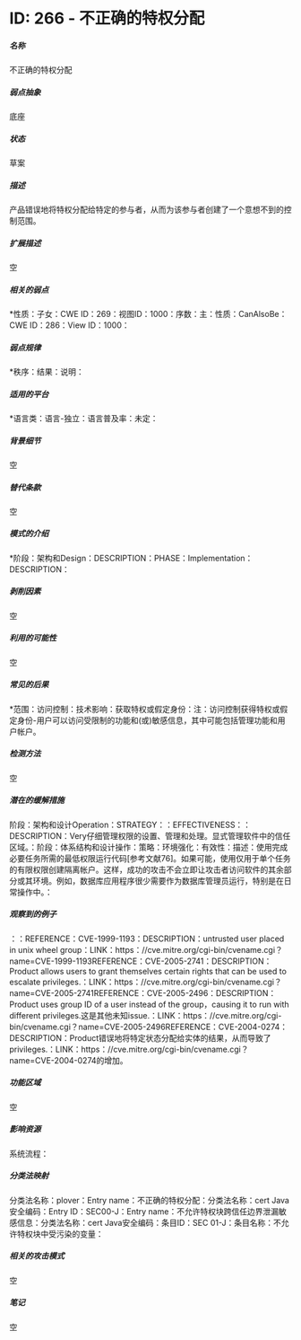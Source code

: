 # ID: 266 - 不正确的特权分配
<h5>名称</h5>不正确的特权分配
<h5>弱点抽象</h5>底座
<h5>状态</h5>草案
<h5>描述</h5>产品错误地将特权分配给特定的参与者，从而为该参与者创建了一个意想不到的控制范围。
<h5>扩展描述</h5>空
<h5>相关的弱点</h5>*性质：子女：CWE ID：269：视图ID：1000：序数：主：性质：CanAlsoBe：CWE ID：286：View ID：1000：
<h5>弱点规律</h5>*秩序：结果：说明：
<h5>适用的平台</h5>*语言类：语言-独立：语言普及率：未定：
<h5>背景细节</h5>空
<h5>替代条款</h5>空
<h5>模式的介绍</h5>*阶段：架构和Design：DESCRIPTION：PHASE：Implementation：DESCRIPTION：
<h5>剥削因素</h5>空
<h5>利用的可能性</h5>空
<h5>常见的后果</h5>*范围：访问控制：技术影响：获取特权或假定身份：注：访问控制获得特权或假定身份-用户可以访问受限制的功能和(或)敏感信息，其中可能包括管理功能和用户帐户。
<h5>检测方法</h5>空
<h5>潜在的缓解措施</h5>阶段：架构和设计Operation：STRATEGY：：EFFECTIVENESS：：DESCRIPTION：Very仔细管理权限的设置、管理和处理。显式管理软件中的信任区域。：阶段：体系结构和设计操作：策略：环境强化：有效性：描述：使用完成必要任务所需的最低权限运行代码[参考文献76]。如果可能，使用仅用于单个任务的有限权限创建隔离帐户。这样，成功的攻击不会立即让攻击者访问软件的其余部分或其环境。例如，数据库应用程序很少需要作为数据库管理员运行，特别是在日常操作中。：
<h5>观察到的例子</h5>：：REFERENCE：CVE-1999-1193：DESCRIPTION：untrusted user placed in unix wheel group：LINK：https：//cve.mitre.org/cgi-bin/cvename.cgi？name=CVE-1999-1193REFERENCE：CVE-2005-2741：DESCRIPTION：Product allows users to grant themselves certain rights that can be used to escalate privileges.：LINK：https：//cve.mitre.org/cgi-bin/cvename.cgi？name=CVE-2005-2741REFERENCE：CVE-2005-2496：DESCRIPTION：Product uses group ID of a user instead of the group，causing it to run with different privileges.这是其他未知issue.：LINK：https：//cve.mitre.org/cgi-bin/cvename.cgi？name=CVE-2005-2496REFERENCE：CVE-2004-0274：DESCRIPTION：Product错误地将特定状态分配给实体的结果，从而导致了privileges.：LINK：https：//cve.mitre.org/cgi-bin/cvename.cgi？name=CVE-2004-0274的增加。
<h5>功能区域</h5>空
<h5>影响资源</h5>系统流程：
<h5>分类法映射</h5>分类法名称：plover：Entry name：不正确的特权分配：分类法名称：cert Java安全编码：Entry ID：SEC00-J：Entry name：不允许特权块跨信任边界泄漏敏感信息：分类法名称：cert Java安全编码：条目ID：SEC 01-J：条目名称：不允许特权块中受污染的变量：
<h5>相关的攻击模式</h5>空
<h5>笔记</h5>空


